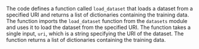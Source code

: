 The code defines a function called `load_dataset` that loads a dataset from a specified URI and returns a list of dictionaries containing the training data. The function imports the `load_dataset` function from the `datasets` module and uses it to load the dataset from the specified URI. The function takes a single input, `uri`, which is a string specifying the URI of the dataset. The function returns a list of dictionaries containing the training data.

